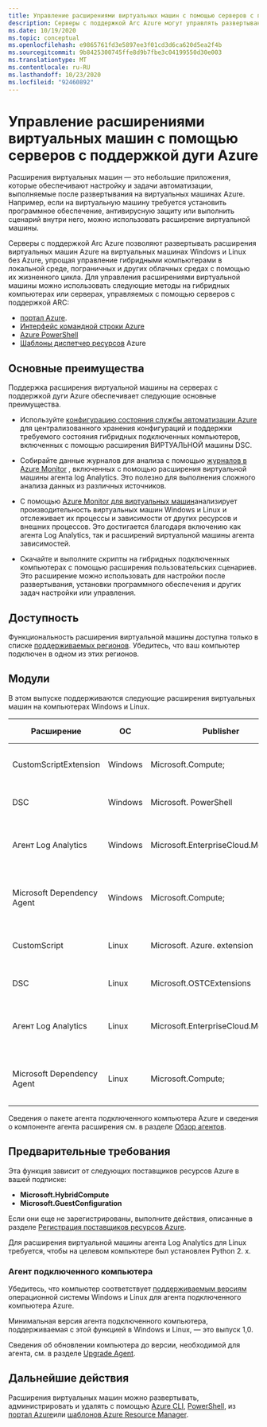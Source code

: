 ```yaml
---
title: Управление расширениями виртуальных машин с помощью серверов с поддержкой дуги Azure
description: Серверы с поддержкой Arc Azure могут управлять развертыванием расширений виртуальных машин, которые обеспечивают настройку и задачи автоматизации после развертывания с помощью виртуальных машин, не относящихся к Azure.
ms.date: 10/19/2020
ms.topic: conceptual
ms.openlocfilehash: e9865761fd3e5897ee3f01cd3d6ca620d5ea2f4b
ms.sourcegitcommit: 9b8425300745ffe8d9b7fbe3c04199550d30e003
ms.translationtype: MT
ms.contentlocale: ru-RU
ms.lasthandoff: 10/23/2020
ms.locfileid: "92460892"
---
```

# <a name="virtual-machine-extension-management-with-azure-arc-enabled-servers"></a>Управление расширениями виртуальных машин с помощью серверов с поддержкой дуги Azure

Расширения виртуальных машин — это небольшие приложения, которые обеспечивают настройку и задачи автоматизации, выполняемые после развертывания на виртуальных машинах Azure. Например, если на виртуальную машину требуется установить программное обеспечение, антивирусную защиту или выполнить сценарий внутри него, можно использовать расширение виртуальной машины.

Серверы с поддержкой Arc Azure позволяют развертывать расширения виртуальных машин Azure на виртуальных машинах Windows и Linux без Azure, упрощая управление гибридными компьютерами в локальной среде, пограничных и других облачных средах с помощью их жизненного цикла. Для управления расширениями виртуальной машины можно использовать следующие методы на гибридных компьютерах или серверах, управляемых с помощью серверов с поддержкой ARC:

- [портал Azure](manage-vm-extensions-portal.md).
- [Интерфейс командной строки Azure](manage-vm-extensions-cli.md)
- [Azure PowerShell](manage-vm-extensions-powershell.md)
- [Шаблоны диспетчер ресурсов](manage-vm-extensions-template.md) Azure

## <a name="key-benefits"></a>Основные преимущества

Поддержка расширения виртуальной машины на серверах с поддержкой дуги Azure обеспечивает следующие основные преимущества.

- Используйте [конфигурацию состояния службы автоматизации Azure](../../automation/automation-dsc-overview.md) для централизованного хранения конфигураций и поддержки требуемого состояния гибридных подключенных компьютеров, включенных с помощью расширения ВИРТУАЛЬНОЙ машины DSC.

- Собирайте данные журналов для анализа с помощью [журналов в Azure Monitor](../../azure-monitor/platform/data-platform-logs.md) , включенных с помощью расширения виртуальной машины агента log Analytics. Это полезно для выполнения сложного анализа данных из различных источников.

- С помощью [Azure Monitor для виртуальных машин](../../azure-monitor/insights/vminsights-overview.md)анализирует производительность виртуальных машин Windows и Linux и отслеживает их процессы и зависимости от других ресурсов и внешних процессов. Это достигается благодаря включению как агента Log Analytics, так и расширений виртуальной машины агента зависимостей.

- Скачайте и выполните скрипты на гибридных подключенных компьютерах с помощью расширения пользовательских сценариев. Это расширение можно использовать для настройки после развертывания, установки программного обеспечения и других задач настройки или управления.

## <a name="availability"></a>Доступность

Функциональность расширения виртуальной машины доступна только в списке [поддерживаемых регионов](overview.md#supported-regions). Убедитесь, что ваш компьютер подключен в одном из этих регионов.

## <a name="extensions"></a>Модули

В этом выпуске поддерживаются следующие расширения виртуальных машин на компьютерах Windows и Linux.

|Расширение |ОС |Publisher |Дополнительные сведения |
|----------|---|----------|-----------------------|
|CustomScriptExtension |Windows |Microsoft.Compute; |[Расширение пользовательских сценариев Windows](../../virtual-machines/extensions/custom-script-windows.md)|
|DSC |Windows |Microsoft. PowerShell|[Расширение DSC Windows PowerShell](../../virtual-machines/extensions/dsc-windows.md)|
|Агент Log Analytics |Windows |Microsoft.EnterpriseCloud.Monitoring |[Расширение виртуальной машины Log Analytics для Windows](../../virtual-machines/extensions/oms-windows.md)|
|Microsoft Dependency Agent | Windows |Microsoft.Compute; | [Расширение виртуальной машины агента зависимостей для Windows](../../virtual-machines/extensions/agent-dependency-windows.md)|
|CustomScript|Linux |Microsoft. Azure. extension |[Расширение пользовательских сценариев Linux версии 2](../../virtual-machines/extensions/custom-script-linux.md) |
|DSC |Linux |Microsoft.OSTCExtensions |[Расширение PowerShell DSC для Linux](../../virtual-machines/extensions/dsc-linux.md) |
|Агент Log Analytics |Linux |Microsoft.EnterpriseCloud.Monitoring |[Расширение виртуальной машины Log Analytics для Linux](../../virtual-machines/extensions/oms-linux.md) |
|Microsoft Dependency Agent | Linux |Microsoft.Compute; | [Расширение виртуальной машины агента зависимостей для Linux](../../virtual-machines/extensions/agent-dependency-linux.md) |

Сведения о пакете агента подключенного компьютера Azure и сведения о компоненте агента расширения см. в разделе [Обзор агентов](agent-overview.md#agent-component-details).

## <a name="prerequisites"></a>Предварительные требования

Эта функция зависит от следующих поставщиков ресурсов Azure в вашей подписке:

- **Microsoft.HybridCompute**
- **Microsoft.GuestConfiguration**

Если они еще не зарегистрированы, выполните действия, описанные в разделе [Регистрация поставщиков ресурсов Azure](agent-overview.md#register-azure-resource-providers).

Для расширения виртуальной машины агента Log Analytics для Linux требуется, чтобы на целевом компьютере был установлен Python 2. x.

### <a name="connected-machine-agent"></a>Агент подключенного компьютера

Убедитесь, что компьютер соответствует [поддерживаемым версиям](agent-overview.md#supported-operating-systems) операционной системы Windows и Linux для агента подключенного компьютера Azure.

Минимальная версия агента подключенного компьютера, поддерживаемая с этой функцией в Windows и Linux, — это выпуск 1,0.

Сведения об обновлении компьютера до версии, необходимой для агента, см. в разделе [Upgrade Agent](manage-agent.md#upgrading-agent).

## <a name="next-steps"></a>Дальнейшие действия

Расширения виртуальных машин можно развертывать, администрировать и удалять с помощью [Azure CLI](manage-vm-extensions-cli.md), [PowerShell](manage-vm-extensions-powershell.md), из [портал Azure](manage-vm-extensions-portal.md)или [шаблонов Azure Resource Manager](manage-vm-extensions-template.md).
